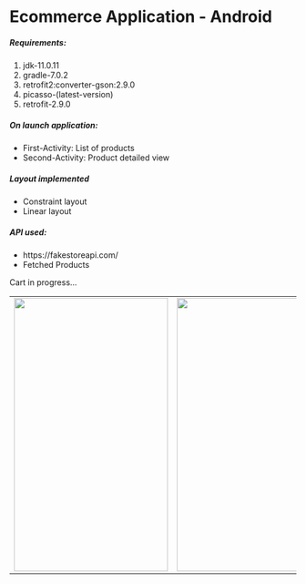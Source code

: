 <h1>Ecommerce Application - Android</h1>

<h5>Requirements:</h5>
<ol>
    <li>jdk-11.0.11</li>
    <li>gradle-7.0.2</li>
    <li>retrofit2:converter-gson:2.9.0</li>
    <li>picasso-(latest-version)</li>
    <li>retrofit-2.9.0</li>
</ol>

<h5>On launch application:</h5>
<ul>
    <li>First-Activity: List of products</li>
    <li>Second-Activity: Product detailed view</li>
</ul>

<h5>Layout implemented</h5>
<ul>
    <li>Constraint layout</li>
    <li>Linear layout</li>
</ul>

<h5>API used:</h5>
<ul>
    <li>https://fakestoreapi.com/</li>
    <li>Fetched Products</li>
</ul>

<p>Cart in progress...</p>

<table>
    <tr>
        <td><img src= "images/Screenshot_1637054417" width=270 height=480></td>
        <td><img src= "images/Screenshot_1637054423" width=270 height=480></td>
    </tr>
</table>